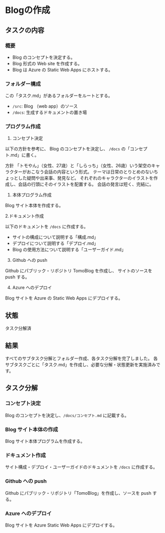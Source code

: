 # Blogの作成

## タスクの内容

### 概要

* Blog のコンセプトを決定する。
* Blog 形式の Web site を作成する。
* Blog は Azure の Static Web Apps にホストする。

### フォルダー構成

この「タスク.md」があるフォルダーをルートとする。
- `/src`: Blog （web app）のソース
- `/docs`: 生成するドキュメントの置き場

### プログラム作成

1. コンセプト決定

以下の方針を参考に、
Blog のコンセプトを決定し、
`/docs` の「コンセプト.md」に書く。

方針
「トモやん」（女性、27歳）と「しらっち」（女性、26歳）いう架空のキャラクターがおこなう会話の内容という形式。
テーマは日常のとりとめのないちょっとした疑問や出来事、発見など。
それぞれのキャラクターのイラストを作成し、会話の行頭にそのイラストを配置する。
会話の発言は短く、完結に。

1. 本体プログラム作成

Blog サイト本体を作成する。

2.ドキュメント作成

以下のドキュメントを `/docs` に作成する。
- サイトの構成について説明する「構成.md」
- デプロイについて説明する「デプロイ.md」
- Blog の使用方法について説明する「ユーザーガイド.md」

3. Github への push

Github にパブリック・リポジトリ TomoBlog を作成し、
サイトのソースを push する。

4. Azure へのデプロイ

Blog サイトを Azure の Static Web Apps にデプロイする。

## 状態
タスク分解済

## 結果
すべてのサブタスク分解とフォルダー作成、各タスク分解を完了しました。
各サブタスクごとに「タスク.md」を作成し、必要な分解・状態更新を実施済みです。
## タスク分解

### コンセプト決定
Blog のコンセプトを決定し、`/docs/コンセプト.md` に記載する。

### Blog サイト本体の作成
Blog サイト本体プログラムを作成する。

### ドキュメント作成
サイト構成・デプロイ・ユーザーガイドのドキュメントを `/docs` に作成する。

### Github への push
Github にパブリック・リポジトリ「TomoBlog」を作成し、ソースを push する。

### Azure へのデプロイ
Blog サイトを Azure Static Web Apps にデプロイする。

